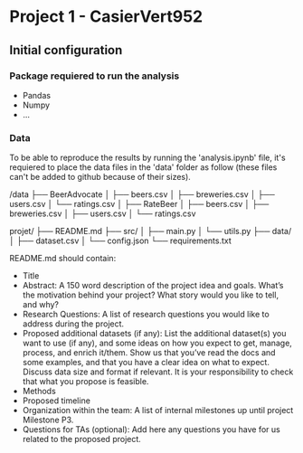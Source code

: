 # Project 1 - CasierVert952

## Initial configuration

### Package requiered to run the analysis

- Pandas
- Numpy
- ...

### Data

To be able to reproduce the results by running the 'analysis.ipynb' file, it's requiered to place the data files in the 'data' folder as follow (these files can't be added to github because of their sizes).

/data
├── BeerAdvocate
│   ├── beers.csv
│   ├── breweries.csv
│	├── users.csv
│   └── ratings.csv
│
├── RateBeer
│   ├── beers.csv
│   ├── breweries.csv
│	├── users.csv
│   └── ratings.csv


projet/
├── README.md
├── src/
│   ├── main.py
│   └── utils.py
├── data/
│   ├── dataset.csv
│   └── config.json
└── requirements.txt

	


README.md should contain:

- Title
- Abstract: A 150 word description of the project idea and goals. What’s the motivation behind your project? What story would you like to tell, and why?
- Research Questions: A list of research questions you would like to address during the project.
- Proposed	 additional datasets (if any): List the additional dataset(s) you want to use (if any), and some ideas on how you expect to get, manage, process, and enrich it/them. Show us that you’ve read the docs and some examples, and that you have a clear idea on what to expect. Discuss data size and format if relevant. It is your responsibility to check that what you propose is feasible.
- Methods
- Proposed timeline
- Organization within the team: A list of internal milestones up until project Milestone P3.
- Questions for TAs (optional): Add here any questions you have for us related to the proposed project.